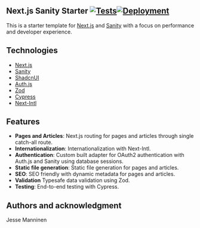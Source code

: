 ## Next.js Sanity Starter [![Tests](https://github.com/jekku123/next-sanity-starter/actions/workflows/build-test-deploy.yml/badge.svg)](https://github.com/jekku123/next-sanity-starter/actions/workflows/build-test-deploy.yml)[![Deployment](https://github.com/jekku123/next-sanity-starter/actions/workflows/preview.yml/badge.svg)](https://github.com/jekku123/next-sanity-starter/actions/workflows/preview.yml)

This is a starter template for [Next.js](https://nextjs.org) and [Sanity](https://www.sanity.io) with a focus on performance and developer experience.

## Technologies

- [Next.js](https://nextjs.org)
- [Sanity](https://www.sanity.io)
- [ShadcnUI](https://ui.shadcn.com/)
- [Auth.js](https://authjs.dev/)
- [Zod](https://zod.dev/)
- [Cypress](https://www.cypress.io/)
- [Next-Intl](https://next-intl-docs.vercel.app/)

## Features

- **Pages and Articles**: Next.js routing for pages and articles through single catch-all route.
- **Internationalization**: Internationalization with Next-Intl.
- **Authentication**: Custom built adapter for OAuth2 authentication with Auth.js and Sanity using database sessions.
- **Static file generation**: Static file generation for pages and articles.
- **SEO**: SEO friendly with dynamic metadata for pages and articles.
- **Validation** Typesafe data validation using Zod.
- **Testing**: End-to-end testing with Cypress.

## Authors and acknowledgment

Jesse Manninen
